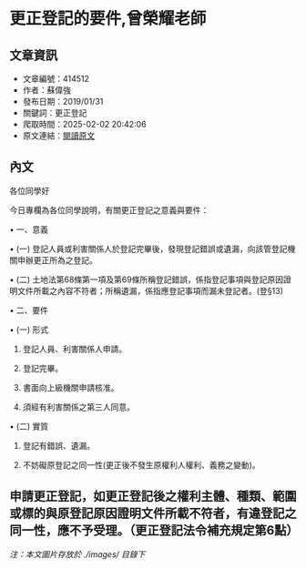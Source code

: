 # 更正登記的要件,曾榮耀老師

## 文章資訊
- 文章編號：414512
- 作者：蘇偉強
- 發布日期：2019/01/31
- 關鍵詞：更正登記
- 爬取時間：2025-02-02 20:42:06
- 原文連結：[閱讀原文](https://real-estate.get.com.tw/Columns/detail.aspx?no=414512)

## 內文
各位同學好

今日專欄為各位同學說明，有關更正登記之意義與要件：

• 一、意義

• (一) 登記人員或利害關係人於登記完畢後，發現登記錯誤或遺漏，向該管登記機關申辦更正所為之登記。

• (二) 土地法第68條第一項及第69條所稱登記錯誤，係指登記事項與登記原因證明文件所載之內容不符者；所稱遺漏，係指應登記事項而漏未登記者。(登§13)

• 二、要件

• (一) 形式

1. 登記人員、利害關係人申請。

2. 登記完畢。

3. 書面向上級機關申請核准。

4. 須經有利害關係之第三人同意。

• (二) 實質

1. 登記有錯誤、遺漏。

2. 不妨礙原登記之同一性(更正後不發生原權利人權利、義務之變動)。

申請更正登記，如更正登記後之權利主體、種類、範圍或標的與原登記原因證明文件所載不符者，有違登記之同一性，應不予受理。（更正登記法令補充規定第6點）
---
*注：本文圖片存放於 ./images/ 目錄下*
